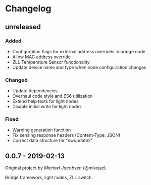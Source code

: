 # Changelog

## unreleased

### Added
* Configuration flags for external address overrides in bridge node
* Allow MAC address override
* ZLL Temperature Sensor functionality
* Update device name and type when node configuiration changes

### Changed
* Update dependencies
* Overhaul code style and ES6 utilization
* Extend help texts for light nodes
* Disable initial write for light nodes

### Fixed
* Warning generation function
* Fix sensing response headers (Content-Type: JSON)
* Correct data structure for "swupdate2"

## 0.0.7 - 2019-02-13

Original project by _Michael Jacobsen_ (@mikejac).

Bridge framework, light nodes, ZLL switch.
